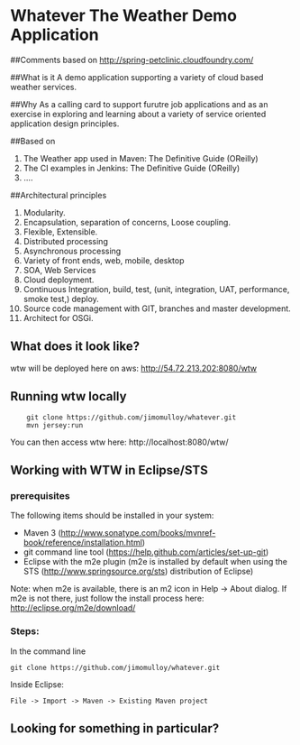 # Whatever The Weather Demo Application

##Comments based on http://spring-petclinic.cloudfoundry.com/

##What is it
A demo application supporting a variety of cloud based weather services.

##Why
As a calling card to support furutre job applications and as an exercise in exploring and learning about a variety of service oriented application design principles.

##Based on
1. The Weather app used in Maven: The Definitive Guide (OReilly)
2. The CI examples in Jenkins: The Definitive Guide (OReilly)
3. ....

##Architectural principles
1. Modularity.
2. Encapsulation, separation of concerns, Loose coupling.
3. Flexible, Extensible.
4. Distributed processing
5. Asynchronous processing
6. Variety of front ends, web, mobile, desktop
7. SOA, Web Services
8. Cloud deployment.
9. Continuous Integration, build, test, (unit, integration, UAT, performance, smoke test,) deploy.
10. Source code management with GIT, branches and master development.
11. Architect for OSGi.

## What does it look like?
wtw will be deployed here on aws: http://54.72.213.202:8080/wtw

## Running wtw locally
```
	git clone https://github.com/jimomulloy/whatever.git
	mvn jersey:run
```

You can then access wtw here: http://localhost:8080/wtw/

## Working with WTW in Eclipse/STS

### prerequisites
The following items should be installed in your system:
* Maven 3 (http://www.sonatype.com/books/mvnref-book/reference/installation.html)
* git command line tool (https://help.github.com/articles/set-up-git)
* Eclipse with the m2e plugin (m2e is installed by default when using the STS (http://www.springsource.org/sts) distribution of Eclipse)

Note: when m2e is available, there is an m2 icon in Help -> About dialog.
If m2e is not there, just follow the install process here: http://eclipse.org/m2e/download/


### Steps:

In the command line
```
git clone https://github.com/jimomulloy/whatever.git
```
Inside Eclipse: 
```
File -> Import -> Maven -> Existing Maven project
```


## Looking for something in particular?
